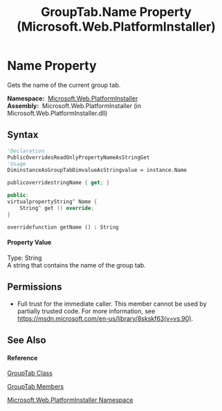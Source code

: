 ﻿---
title: GroupTab.Name Property  (Microsoft.Web.PlatformInstaller)
TOCTitle: Name Property
ms:assetid: P:Microsoft.Web.PlatformInstaller.GroupTab.Name
ms:mtpsurl: https://msdn.microsoft.com/en-us/library/microsoft.web.platforminstaller.grouptab.name(v=VS.90)
ms:contentKeyID: 22049668
ms.date: 05/02/2012
mtps_version: v=VS.90
f1_keywords:
- Microsoft.Web.PlatformInstaller.GroupTab.Name
- Microsoft.Web.PlatformInstaller.GroupTab.get_Name
dev_langs:
- CSharp
- JScript
- VB
- c++
api_location:
- Microsoft.Web.PlatformInstaller.dll
api_name:
- Microsoft.Web.PlatformInstaller.GroupTab.get_Name
- Microsoft.Web.PlatformInstaller.GroupTab.Name
api_type:
- Managed
topic_type:
- apiref
- kbSyntax
product_family_name: VS
ROBOTS: INDEX,FOLLOW
---

# Name Property

Gets the name of the current group tab.

**Namespace:**  [Microsoft.Web.PlatformInstaller](microsoft-web-platforminstaller-namespace.md)  
**Assembly:**  Microsoft.Web.PlatformInstaller (in Microsoft.Web.PlatformInstaller.dll)

## Syntax

``` vb
'Declaration
PublicOverridesReadOnlyPropertyNameAsStringGet
'Usage
DiminstanceAsGroupTabDimvalueAsStringvalue = instance.Name
```

``` csharp
publicoverridestringName { get; }
```

``` c++
public:
virtualpropertyString^ Name {
    String^ get () override;
}
```

``` jscript
overridefunction getName () : String
```

#### Property Value

Type: String  
A string that contains the name of the group tab.  

## Permissions

  - Full trust for the immediate caller. This member cannot be used by partially trusted code. For more information, see <https://msdn.microsoft.com/en-us/library/8skskf63(v=vs.90)>.

## See Also

#### Reference

[GroupTab Class](grouptab-class-microsoft-web-platforminstaller.md)

[GroupTab Members](grouptab-members-microsoft-web-platforminstaller.md)

[Microsoft.Web.PlatformInstaller Namespace](microsoft-web-platforminstaller-namespace.md)

